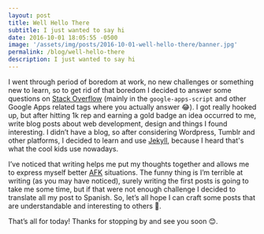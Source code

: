 ```yaml
---
layout: post
title: Well Hello There
subtitle: I just wanted to say hi
date: 2016-10-01 18:05:55 -0500
image: '/assets/img/posts/2016-10-01-well-hello-there/banner.jpg'
permalink: /blog/well-hello-there
description: I just wanted to say hi
---
```


I went through period of boredom at work, no new challenges or something new to learn, so to get rid of that boredom I decided to answer some questions on [Stack Overflow](http://stackoverflow.com/users/3075569/ocordova) (mainly in the `google-apps-script` and other Google Apps related tags where you actually answer 😂). I got really hooked up, but after hitting 1k rep and earning a gold badge an idea occurred to me, write blog posts about web development, design and things I found interesting. I didn’t have a blog, so after considering Wordpress, Tumblr and other platforms, I decided to learn and use [Jekyll](https://jekyllrb.com/), because I heard that's what the cool kids use nowadays.

I’ve noticed that writing helps me put my thoughts together and allows me to express myself better [AFK](http://www.urbandictionary.com/define.php?term=afk) situations. The funny thing is I’m terrible at writing (as you may have noticed), surely writing the first posts is going to take me some time, but if that were not enough challenge I decided to translate all my post to Spanish. So, let’s all hope I can craft some posts that are understandable and interesting to others 🤞.

That’s all for today! Thanks for stopping by and see you soon 😊.
